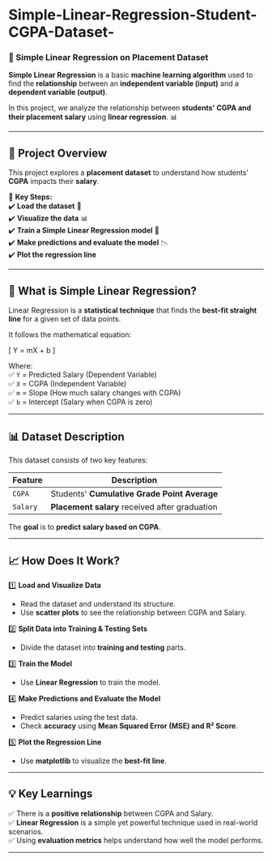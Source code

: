 # Simple-Linear-Regression-Student-CGPA-Dataset-

### **📌 Simple Linear Regression on Placement Dataset**  

**Simple Linear Regression** is a basic **machine learning algorithm** used to find the **relationship** between an **independent variable (input)** and a **dependent variable (output)**.  

In this project, we analyze the relationship between **students' CGPA and their placement salary** using **linear regression**. 📊  

---  

## **📁 Project Overview**  
This project explores a **placement dataset** to understand how students' **CGPA** impacts their **salary**.  

🔹 **Key Steps:**  
✔️ **Load the dataset** 📂  
✔️ **Visualize the data** 📊  
✔️ **Train a Simple Linear Regression model** 🤖  
✔️ **Make predictions and evaluate the model** 📉  
✔️ **Plot the regression line**  

---

## **📌 What is Simple Linear Regression?**  
Linear Regression is a **statistical technique** that finds the **best-fit straight line** for a given set of data points.  

It follows the mathematical equation:  

\[
Y = mX + b
\]  

Where:  
✅ `Y` = Predicted Salary (Dependent Variable)  
✅ `X` = CGPA (Independent Variable)  
✅ `m` = Slope (How much salary changes with CGPA)  
✅ `b` = Intercept (Salary when CGPA is zero)  

---

## **📊 Dataset Description**  

This dataset consists of two key features:  

| Feature | Description |
|---------|------------|
| `CGPA` | Students' **Cumulative Grade Point Average** |
| `Salary` | **Placement salary** received after graduation |

The **goal** is to **predict salary based on CGPA**.

---

## **📈 How Does It Work?**  

1️⃣ **Load and Visualize Data**  
- Read the dataset and understand its structure.  
- Use **scatter plots** to see the relationship between CGPA and Salary.  

2️⃣ **Split Data into Training & Testing Sets**  
- Divide the dataset into **training and testing** parts.  

3️⃣ **Train the Model**  
- Use **Linear Regression** to train the model.  

4️⃣ **Make Predictions and Evaluate the Model**  
- Predict salaries using the test data.  
- Check **accuracy** using **Mean Squared Error (MSE) and R² Score**.  

5️⃣ **Plot the Regression Line**  
- Use **matplotlib** to visualize the **best-fit line**.  

---

## **💡 Key Learnings**  
✅ There is a **positive relationship** between CGPA and Salary.  
✅ **Linear Regression** is a simple yet powerful technique used in real-world scenarios.  
✅ Using **evaluation metrics** helps understand how well the model performs.  

---
